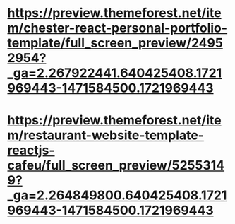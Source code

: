 # https://preview.themeforest.net/item/chester-react-personal-portfolio-template/full_screen_preview/24952954?_ga=2.267922441.640425408.1721969443-1471584500.1721969443



# https://preview.themeforest.net/item/restaurant-website-template-reactjs-cafeu/full_screen_preview/52553149?_ga=2.264849800.640425408.1721969443-1471584500.1721969443